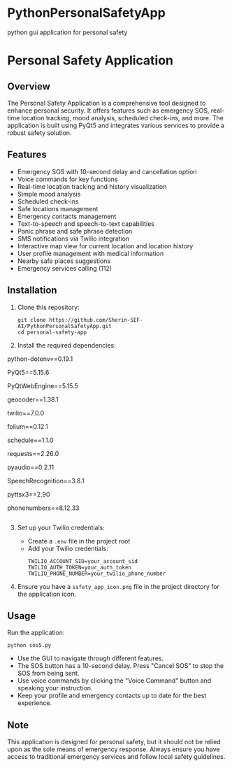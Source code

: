 # PythonPersonalSafetyApp
python gui application for personal safety



# Personal Safety Application

## Overview

The Personal Safety Application is a comprehensive tool designed to enhance personal security. It offers features such as emergency SOS, real-time location tracking, mood analysis, scheduled check-ins, and more. The application is built using PyQt5 and integrates various services to provide a robust safety solution.

## Features

- Emergency SOS with 10-second delay and cancellation option
- Voice commands for key functions
- Real-time location tracking and history visualization
- Simple mood analysis
- Scheduled check-ins
- Safe locations management
- Emergency contacts management
- Text-to-speech and speech-to-text capabilities
- Panic phrase and safe phrase detection
- SMS notifications via Twilio integration
- Interactive map view for current location and location history
- User profile management with medical information
- Nearby safe places suggestions
- Emergency services calling (112)

## Installation

1. Clone this repository:
   ```
   git clone https://github.com/Sherin-SEF-AI/PythonPersonalSafetyApp.git
   cd personal-safety-app
   ```

2. Install the required dependencies:

python-dotenv==0.19.1


PyQt5==5.15.6

PyQtWebEngine==5.15.5

geocoder==1.38.1

twilio==7.0.0

folium==0.12.1

schedule==1.1.0

requests==2.26.0

pyaudio==0.2.11

SpeechRecognition==3.8.1

pyttsx3==2.90

phonenumbers==8.12.33

   ```
  
   ```

3. Set up your Twilio credentials:
   - Create a `.env` file in the project root
   - Add your Twilio credentials:
     ```
     TWILIO_ACCOUNT_SID=your_account_sid
     TWILIO_AUTH_TOKEN=your_auth_token
     TWILIO_PHONE_NUMBER=your_twilio_phone_number
     ```

4. Ensure you have a `safety_app_icon.png` file in the project directory for the application icon.

## Usage

Run the application:
```
python sos5.py
```

- Use the GUI to navigate through different features.
- The SOS button has a 10-second delay. Press "Cancel SOS" to stop the SOS from being sent.
- Use voice commands by clicking the "Voice Command" button and speaking your instruction.
- Keep your profile and emergency contacts up to date for the best experience.

## Note

This application is designed for personal safety, but it should not be relied upon as the sole means of emergency response. Always ensure you have access to traditional emergency services and follow local safety guidelines.



